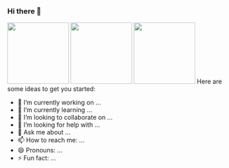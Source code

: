 ### Hi there 👋 
<img src="https://github.githubassets.com/images/mona-whisper.gif" width="140" height="140" />
<img src="https://github.githubassets.com/images/mona-whisper.gif" width="140" height="140" />
<img src="https://github.githubassets.com/images/mona-whisper.gif" width="140" height="140" />
Here are some ideas to get you started:

- 🔭 I’m currently working on ...
- 🌱 I’m currently learning ...
- 👯 I’m looking to collaborate on ...
- 🤔 I’m looking for help with ...
- 💬 Ask me about ...
- 📫 How to reach me: ...
- 😄 Pronouns: ...
- ⚡ Fun fact: ...

